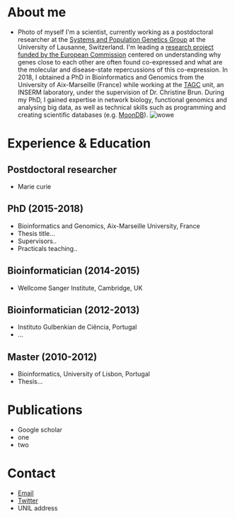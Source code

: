 
# About me
- Photo of myself
I'm a scientist, currently working as a postdoctoral researcher at the [Systems and Population Genetics Group](https://odelaneau.github.io/lap-page/) at the University of Lausanne, Switzerland.
I'm leading a [research project funded by the European Commission](https://cordis.europa.eu/project/id/885998/) centered on understanding why genes close to each other are often found co-expressed and what are the molecular and disease-state repercussions of this co-expression.
In 2018, I obtained a PhD in Bioinformatics and Genomics from the University of Aix-Marseille (France) while working at the [TAGC](https://tagc.univ-amu.fr/) unit, an INSERM laboratory, under the supervision of Dr. Christine Brun. During my PhD, I gained expertise in network biology, functional genomics and analysing big data, as well as technical skills such as programming and creating scientific databases (e.g. [MoonDB](http://moondb.hb.univ-amu.fr/)).
![wowe](images/IMG_2993.JPG "Amazing photo")
# Experience & Education
## Postdoctoral researcher
- Marie curie
## PhD (2015-2018)
- Bioinformatics and Genomics, Aix-Marseille University, France
- Thesis title...
- Supervisors..
- Practicals teaching..
## Bioinformatician (2014-2015)
- Wellcome Sanger Institute, Cambridge, UK
## Bioinformatician (2012-2013)
- Instituto Gulbenkian de Ciência, Portugal
- ...
## Master (2010-2012)
- Bioinformatics, University of Lisbon, Portugal
- Thesis...
# Publications
- Google scholar
- one
- two
# Contact
- [Email](diogo.am.ribeiro@gmail.com)
- [Twitter]()
- UNIL address
